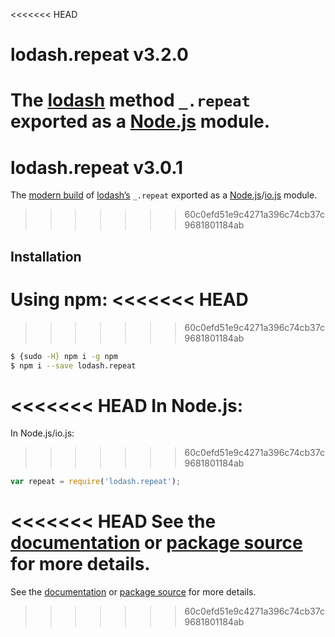 <<<<<<< HEAD
# lodash.repeat v3.2.0

The [lodash](https://lodash.com/) method `_.repeat` exported as a [Node.js](https://nodejs.org/) module.
=======
# lodash.repeat v3.0.1

The [modern build](https://github.com/lodash/lodash/wiki/Build-Differences) of [lodash’s](https://lodash.com/) `_.repeat` exported as a [Node.js](http://nodejs.org/)/[io.js](https://iojs.org/) module.
>>>>>>> 60c0efd51e9c4271a396c74cb37c9681801184ab

## Installation

Using npm:
<<<<<<< HEAD
=======

>>>>>>> 60c0efd51e9c4271a396c74cb37c9681801184ab
```bash
$ {sudo -H} npm i -g npm
$ npm i --save lodash.repeat
```

<<<<<<< HEAD
In Node.js:
=======
In Node.js/io.js:

>>>>>>> 60c0efd51e9c4271a396c74cb37c9681801184ab
```js
var repeat = require('lodash.repeat');
```

<<<<<<< HEAD
See the [documentation](https://lodash.com/docs#repeat) or [package source](https://github.com/lodash/lodash/blob/3.2.0-npm-packages/lodash.repeat) for more details.
=======
See the [documentation](https://lodash.com/docs#repeat) or [package source](https://github.com/lodash/lodash/blob/3.0.1-npm-packages/lodash.repeat) for more details.
>>>>>>> 60c0efd51e9c4271a396c74cb37c9681801184ab

